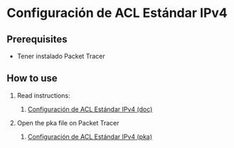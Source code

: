 # Configuración de ACL Estándar IPv4

## Prerequisites

- Tener instalado Packet Tracer

## How to use

1. Read instructions:
   1. [Configuración de ACL Estándar IPv4 (doc)](./ConfigurationOfACLIPv4Standard.pdf)

2. Open the pka file on Packet Tracer
   1. [Configuración de ACL Estándar IPv4 (pka)](./ConfigurationOfACLIPv4Standard.pka)